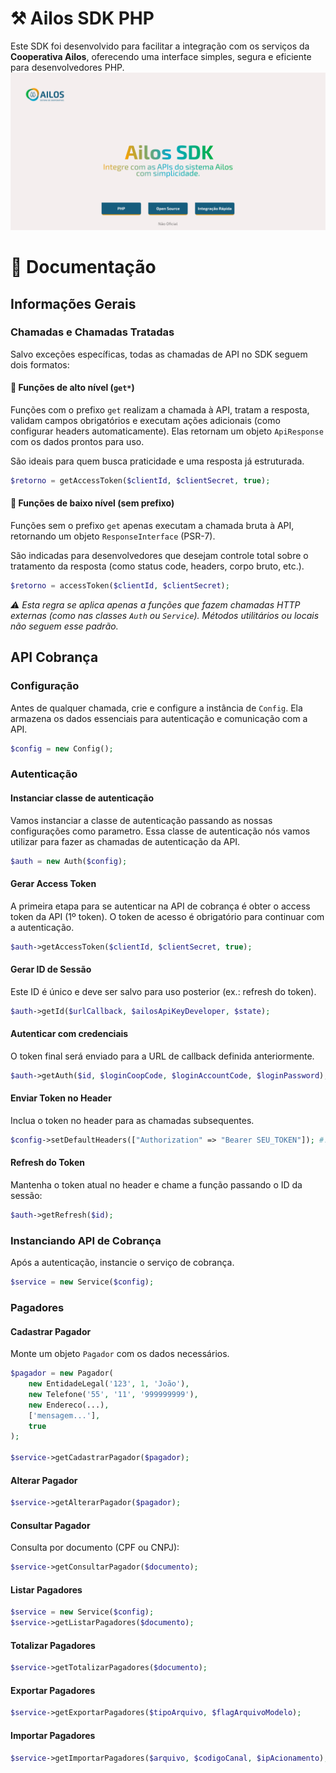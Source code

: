 # ⚒️ Ailos SDK PHP
Este SDK foi desenvolvido para facilitar a integração com os serviços da **Cooperativa Ailos**, oferecendo uma interface simples, segura e eficiente para desenvolvedores PHP.
![Ailos SDK Banner](src\Common\Images\ailos-sdk-banner.jpg)

# 📖 Documentação

## Informações Gerais

### Chamadas e Chamadas Tratadas

Salvo exceções específicas, todas as chamadas de API no SDK seguem dois formatos:

#### 🔹 Funções de alto nível (`get*`)

Funções com o prefixo `get` realizam a chamada à API, tratam a resposta, validam campos obrigatórios e executam ações adicionais (como configurar headers automaticamente). Elas retornam um objeto `ApiResponse` com os dados prontos para uso.

São ideais para quem busca praticidade e uma resposta já estruturada.

```php
$retorno = getAccessToken($clientId, $clientSecret, true);
```

#### 🔸 Funções de baixo nível (sem prefixo)

Funções sem o prefixo `get` apenas executam a chamada bruta à API, retornando um objeto `ResponseInterface` (PSR-7).

São indicadas para desenvolvedores que desejam controle total sobre o tratamento da resposta (como status code, headers, corpo bruto, etc.).

```php
$retorno = accessToken($clientId, $clientSecret);
```

*⚠️ Esta regra se aplica apenas a funções que fazem chamadas HTTP externas (como nas classes `Auth` ou `Service`).
Métodos utilitários ou locais não seguem esse padrão.*

## API Cobrança

### Configuração
Antes de qualquer chamada, crie e configure a instância de `Config`. Ela armazena os dados essenciais para autenticação e comunicação com a API.
```php
$config = new Config();
```

### Autenticação

#### Instanciar classe de autenticação
Vamos instanciar a classe de autenticação passando as nossas configurações como parametro. Essa classe de autenticação nós vamos utilizar para fazer as chamadas de autenticação da API.
```php
$auth = new Auth($config);
```

#### Gerar Access Token
A primeira etapa para se autenticar na API de cobrança é obter o access token da API (1º token). O token de acesso é obrigatório para continuar com a autenticação.
```php
$auth->getAccessToken($clientId, $clientSecret, true);
```

#### Gerar ID de Sessão
Este ID é único e deve ser salvo para uso posterior (ex.: refresh do token).
```php
$auth->getId($urlCallback, $ailosApiKeyDeveloper, $state);
```

#### Autenticar com credenciais
O token final será enviado para a URL de callback definida anteriormente.
```php
$auth->getAuth($id, $loginCoopCode, $loginAccountCode, $loginPassword);
```

#### Enviar Token no Header
Inclua o token no header para as chamadas subsequentes.
```php
$config->setDefaultHeaders(["Authorization" => "Bearer SEU_TOKEN"]); #!
```

#### Refresh do Token
Mantenha o token atual no header e chame a função passando o ID da sessão:
```php
$auth->getRefresh($id);
```

### Instanciando API de Cobrança
Após a autenticação, instancie o serviço de cobrança.
```php
$service = new Service($config);
```

### Pagadores

#### Cadastrar Pagador
Monte um objeto `Pagador` com os dados necessários.
```php
$pagador = new Pagador(
    new EntidadeLegal('123', 1, 'João'),
    new Telefone('55', '11', '999999999'),
    new Endereco(...),
    ['mensagem...'],
    true
);

$service->getCadastrarPagador($pagador);
```

#### Alterar Pagador
```php
$service->getAlterarPagador($pagador);
```

#### Consultar Pagador
Consulta por documento (CPF ou CNPJ):
```php
$service->getConsultarPagador($documento);
```

#### Listar Pagadores
```php
$service = new Service($config);
$service->getListarPagadores($documento);
```

#### Totalizar Pagadores
```php
$service->getTotalizarPagadores($documento);
```

#### Exportar Pagadores
```php
$service->getExportarPagadores($tipoArquivo, $flagArquivoModelo);
```

#### Importar Pagadores
```php
$service->getImportarPagadores($arquivo, $codigoCanal, $ipAcionamento);
```